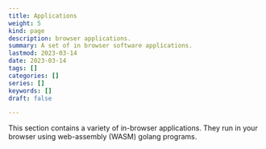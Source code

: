 ```yaml
---
title: Applications
weight: 5
kind: page
description: browser applications.
summary: A set of in browser software applications.
lastmod: 2023-03-14
date: 2023-03-14
tags: []
categories: []
series: []
keywords: []
draft: false

---
```


This section contains a variety of in-browser applications.  They run in your browser using web-assembly (WASM) golang programs.
